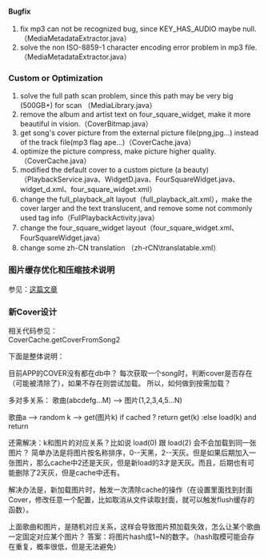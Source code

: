 #### Bugfix
1. fix mp3 can not be recognized bug, since KEY_HAS_AUDIO maybe null.（MediaMetadataExtractor.java）
2. solve the non ISO-8859-1 character encoding error problem in mp3 file.（MediaMetadataExtractor.java）

### Custom or Optimization
1. solve the full path scan problem, since this path may be very big (500GB+) for scan （MediaLibrary.java）
2. remove the album and artist text on four_square_widget, make it more beautiful in vision.（CoverBitmap.java）
3. get song's cover picture from the external picture file(png,jpg...) instead of the track file(mp3 flag ape...)（CoverCache.java）
4. optimize the picture compress, make picture higher quality.（CoverCache.java）
5. modified the default cover to a custom picture (a beauty)（PlaybackService.java、WidgetD.java、FourSquareWidget.java、widget_d.xml、four_square_widget.xml）
6. change the full_playback_alt layout（full_playback_alt.xml），make the cover larger and the text translucent, and remove some not commonly used tag info（FullPlaybackActivity.java）
7. change the four_square_widget layout（four_square_widget.xml、FourSquareWidget.java）
8. change some zh-CN translation （zh-rCN\translatable.xml）


### 图片缓存优化和压缩技术说明

参见：<a href="http://blog.zollty.com/b/archive/android-picture-cache-optimization-and-compression-technology.html">这篇文章</a>

### 新Cover设计

相关代码参见：    
CoverCache.getCoverFromSong2     

下面是整体说明：    

目前APP的COVER没有都在db中？
每次获取一个song时，判断cover是否存在（可能被清除了），如果不存在则尝试加载。
所以，如何做到按需加载？

多对多关系：
歌曲(abcdefg...M) --> 图片(1,2,3,4,5...N)

歌曲a --> random k  --> get(图片k) if cached ? return get(k) :else load(k) and return

还需解决：k和图片的对应关系？比如说 load(0) 跟 load(2) 会不会加载到同一张图片？
简单办法是将图片按名称排序，0--天黑，2--天灰。但是如果后期加入一张图片，那么cache中2还是天灰，但是新load的3才是天灰。而且，后期也有可能删除了2天灰，但是cache中还有。

解决办法是，新加载图片时，触发一次清除cache的操作（在设置里面找到封面Cover，修改任意一个配置，比如取消从文件读取封面，就可以触发flush缓存的函数）。

上面歌曲和图片，是随机对应关系，这样会导致图片预加载失效，怎么让某个歌曲一定固定对应某个图片？
答案：将图片hash成1~N的数字。（hash取模可能会存在重复，概率很低，但是无法避免）
